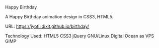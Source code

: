 Happy Birthday

A Happy Birthday animation design in CSS3, HTML5.

URL: https://jyotiiidixit.github.io/birthday/

Technology Used: HTML5 CSS3 jQuery  GNU/Linux Digital Ocean as VPS GIMP
